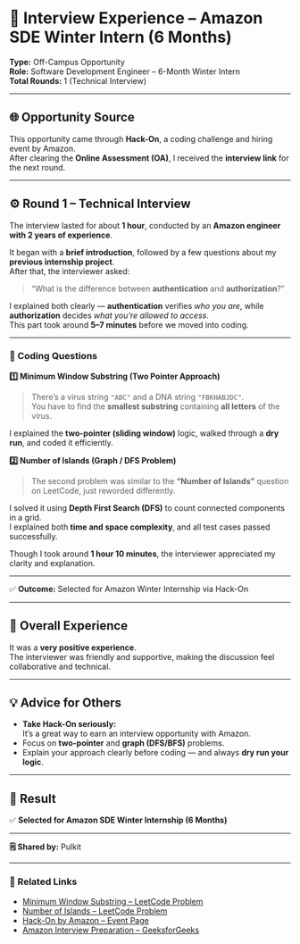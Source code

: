 # 💼 Interview Experience – Amazon SDE Winter Intern (6 Months)

**Type:** Off-Campus Opportunity  
**Role:** Software Development Engineer – 6-Month Winter Intern  
**Total Rounds:** 1 (Technical Interview)

---

## 🌐 Opportunity Source  

This opportunity came through **Hack-On**, a coding challenge and hiring event by Amazon.  
After clearing the **Online Assessment (OA)**, I received the **interview link** for the next round.

---

## ⚙️ Round 1 – Technical Interview  

The interview lasted for about **1 hour**, conducted by an **Amazon engineer with 2 years of experience**.  

It began with a **brief introduction**, followed by a few questions about my **previous internship project**.  
After that, the interviewer asked:  

> “What is the difference between **authentication** and **authorization**?”  

I explained both clearly — **authentication** verifies *who you are*, while **authorization** decides *what you’re allowed to access*.  
This part took around **5–7 minutes** before we moved into coding.

---

### 🧩 Coding Questions  

**1️⃣ Minimum Window Substring (Two Pointer Approach)**  
> There’s a virus string `"ABC"` and a DNA string `"FBKHABJDC"`.  
> You have to find the **smallest substring** containing **all letters** of the virus.  

I explained the **two-pointer (sliding window)** logic, walked through a **dry run**, and coded it efficiently.  

**2️⃣ Number of Islands (Graph / DFS Problem)**  
> The second problem was similar to the **“Number of Islands”** question on LeetCode, just reworded differently.  

I solved it using **Depth First Search (DFS)** to count connected components in a grid.  
I explained both **time and space complexity**, and all test cases passed successfully.  

Though I took around **1 hour 10 minutes**, the interviewer appreciated my clarity and explanation.

---

✅ **Outcome:** Selected for Amazon Winter Internship via Hack-On

---

## 🌟 Overall Experience  

It was a **very positive experience**.  
The interviewer was friendly and supportive, making the discussion feel collaborative and technical.  

---

## 💡 Advice for Others  

- **Take Hack-On seriously:**  
  It’s a great way to earn an interview opportunity with Amazon.  
- Focus on **two-pointer** and **graph (DFS/BFS)** problems.  
- Explain your approach clearly before coding — and always **dry run your logic**.  

---

## 🏁 Result  
✅ **Selected for Amazon SDE Winter Internship (6 Months)**  

---

**🗒️ Shared by:** Pulkit  

---

### 🔗 Related Links  
- [Minimum Window Substring – LeetCode Problem](https://leetcode.com/problems/minimum-window-substring/)  
- [Number of Islands – LeetCode Problem](https://leetcode.com/problems/number-of-islands/)  
- [Hack-On by Amazon – Event Page](https://www.aboutamazon.in/news/working-at-amazon/hack-on)  
- [Amazon Interview Preparation – GeeksforGeeks](https://www.geeksforgeeks.org/amazon-interview-preparation/)

